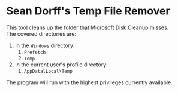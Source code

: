 # Sean Dorff's Temp File Remover
This tool cleans up the folder that Microsoft Disk Cleanup misses.  
The covered directories are:
1. In the `Windows` directory:
   1. `Prefetch`
   2. `Temp`
2. In the current user's profile directory:
   1. `AppData\Local\Temp`

The program will run with the highest privileges currently available.
